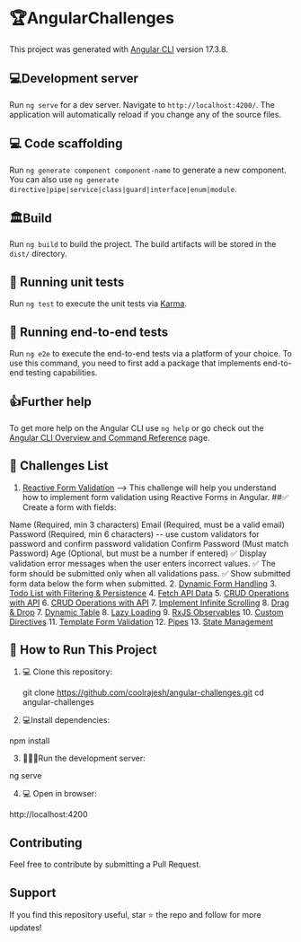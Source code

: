 # 🏆AngularChallenges

This project was generated with [Angular CLI](https://github.com/angular/angular-cli) version 17.3.8.

## 💻Development server

Run `ng serve` for a dev server. Navigate to `http://localhost:4200/`. The application will automatically reload if you change any of the source files.

## 💻 Code scaffolding

Run `ng generate component component-name` to generate a new component. You can also use `ng generate directive|pipe|service|class|guard|interface|enum|module`.

##  🏛️Build

Run `ng build` to build the project. The build artifacts will be stored in the `dist/` directory.

## 🧪 Running unit tests

Run `ng test` to execute the unit tests via [Karma](https://karma-runner.github.io).

## 🧪 Running end-to-end tests

Run `ng e2e` to execute the end-to-end tests via a platform of your choice. To use this command, you need to first add a package that implements end-to-end testing capabilities.

## 👍Further help

To get more help on the Angular CLI use `ng help` or go check out the [Angular CLI Overview and Command Reference](https://angular.io/cli) page.

## 📌  Challenges List

1. [Reactive Form Validation](./src/app/pages/reactive-form-validation) --> This challenge will help you understand how to implement form validation using Reactive Forms in Angular.
##✅ Create a form with fields:

Name (Required, min 3 characters)
Email (Required, must be a valid email)
Password (Required, min 6 characters) -- use custom validators for password and confirm password validation
Confirm Password (Must match Password)
Age (Optional, but must be a number if entered)
✅ Display validation error messages when the user enters incorrect values.
✅ The form should be submitted only when all validations pass.
✅ Show submitted form data below the form when submitted.
2. [Dynamic Form Handling](./src/app/pages/dynamic-form-handling)
3. [Todo List with Filtering & Persistence](./src/app/pages/todo-list)
4. [Fetch API Data](./src/app/pages/fetch-api-data)
5. [CRUD Operations with API](./src/app/pages/crud)
6. [CRUD Operations with API](./src/app/pages/crud)
7. [Implement Infinite Scrolling](./src/app/pages/infinite-scroll)
8. [Drag & Drop](./src/app/pages/drag-drop)
7. [Dynamic Table](./src/app/pages/dynamic-table)
8. [Lazy Loading](./src/app/pages/lazy-loading)
9. [RxJS Observables](./src/app/pages/rxjs-observables)
10. [Custom Directives](./src/app/pages/custom-directives)
11. [Template Form Validation](./src/app/pages/template-form-validation)
12. [Pipes](./src/app/pages/pipes)
13. [State Management](./src/app/pages/state-management)

## 📖 How to Run This Project

1. 💻 Clone this repository:

   git clone https://github.com/coolrajesh/angular-challenges.git
   cd angular-challenges
   
2. 💻Install dependencies:

npm install

3. 🏃‍♂️‍➡️Run the development server:

ng serve

4. 💻 Open in browser:

http://localhost:4200


## Contributing 
Feel free to contribute by submitting a Pull Request.

## Support
If you find this repository useful, star ⭐ the repo and follow for more updates!


